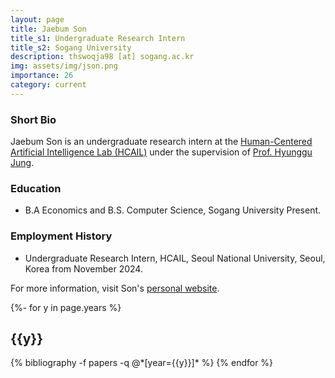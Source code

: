 ```yaml
---
layout: page
title: Jaebum Son
title_s1: Undergraduate Research Intern
title_s2: Sogang University
description: thswoqja98 [at] sogang.ac.kr
img: assets/img/json.png
importance: 26
category: current
---
```


### Short Bio
<p>Jaebum Son is an undergraduate research intern at the <a href="http://hcail.snu.ac.kr">Human-Centered Artificial Intelligence Lab (HCAIL)</a> under the supervision of <a href="http://hyunggujung.com">Prof. Hyunggu Jung</a>.
</p>

### Education
<ul>
<li>B.A Economics and B.S. Computer Science, Sogang University Present.
</li>
</ul>

### Employment History
<ul>
<li>Undergraduate Research Intern, HCAIL, Seoul National University, Seoul, Korea from November 2024.
</li>
</ul>

For more information, visit Son's [personal website](https://jaebeom.notion.site/JAEBEOM-SON-ffd1cbc5af3b4ceca83d56f4c44a116e).

<!-- _pages/publications.md -->
<div class="publications">

{%- for y in page.years %}
  <h2 class="year">{{y}}</h2>
  {% bibliography -f papers -q @*[year={{y}}]* %}
{% endfor %}

</div>
